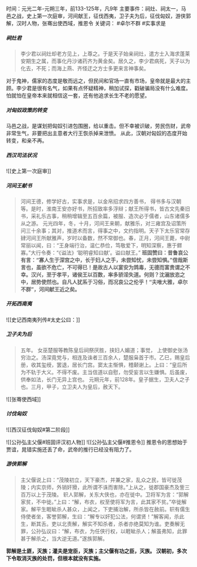 时间：元光二年-元朔三年，前133-125年，凡9年
主要事件：祠灶、祠太一，马邑之战，史上第一次庭审，河间献王，征伐西夷，卫子夫为后，征伐匈奴，游侠郭解，汉时人物，张骞出使西域，推恩令
关键词： #卓尔不群 #实事求是 

##### 祠灶君
>李少君以祠灶却老方见上，上尊之。于是天子始亲祠灶，遣方士入海求蓬莱安期生之属，而事化丹沙诸药齐为黄金矣。居久之，李少君病死，天子以为化去，不死；而海上燕、齐怪迂之方士多更来言神事矣。

对于鬼神，儒家的态度是敬而远之，但民间和官场一直有市场，皇帝就是最大的主顾。李少君是很有名气，如果有点怀疑精神，稍加试探，戳破骗局没有什么难度。怕就怕在皇帝本来就相信这一套，还有他追求长生不老的愿望。

##### 对匈奴政策的转变
马邑之战，是谋划把匈奴引进包围圈，给以重击。但不幸被识破，劳民伤财，武帝非常生气，非要把出主意者大行王恢杀掉来泄愤。
从此，汉朝对匈奴的态度开始转变，和亲不再。

##### 西汉司法状况
![[史上第一次庭审]]

##### 河间王献书
>河间王德，修学好古，实事求是，以金帛招求四方善书， 得书多与汉朝等。是时，淮南王安亦好书，所招致率多浮辩；献王所得书，皆古文先秦旧书，采礼乐古事，稍稍增辑至五百余篇，被服、造次必于儒者，山东诸儒多从之游。
 元光四年，冬，十月，河间王来朝，献雅乐，对三雍宫及诏策所问三十余事；其对，推道术而言，得事之中，文约指明。天子下太乐官常存肄河间王所献雅声，岁时以备数，然不常御也。春，正月，河间王薨，中尉常丽以闻，曰：“王身端行治，温仁恭俭，笃敬爱下，明知深察，惠于鳏寡。”大行令奏：“《谥法》‘聪明睿知曰献’。谥曰献王。”
 **班固赞曰：昔鲁哀公有言：“寡人生于深宫之中，长于妇人之手，未尝知忧，未尝知惧。”信哉斯言也，虽欲不危亡，不可得已！是故古人以宴安为鸩毒，无德而富贵谓之不幸。汉兴，至于孝平，诸侯王以百数，率多骄淫失道。何则？沈溺放恣之中，居势使然也。自凡人犹系于习俗，而况哀公之伦乎！“夫唯大雅，卓尔不群”，河间献王近之矣。**

##### 开拓西南夷
![[史记西南夷列传#太史公曰：]]

##### 卫子夫为后
>五年。
 女巫楚服等教陈皇后祠祭厌胜，挟妇人媚道；事觉， 上使御史张汤穷治之。汤深竟党与，相连及诛者三百余人，楚服枭首于市。乙巳，赐皇后册，收其玺绶，罢退，居长门宫。窦太主惭惧，稽颡谢上。上曰：“皇后所为不轨于大义。不得不废。主当信道以自慰，勿受妄言以生嫌惧。后虽废，供奉如法，长门无异上宫也。
 元朔元年，前128年。皇子据生，卫夫人之子也。三月，甲子，立卫夫人为皇后，赦天下。


![[张骞使西域]]


##### 讨伐匈奴

![[西汉征伐匈奴#第二阶段]]

![[公孙弘主父偃#班固评汉初人物]]
![[公孙弘主父偃#推恩令]]
推恩令的思想始于贾谊，晁错实施还丢了命，武帝的推行已经没有阻力了。

##### 游侠郭解
>主父偃说上曰：“茂陵初立，天下豪杰，并兼之家，乱众之民，皆可徙茂陵；内实京师，外销奸猾，此所谓不诛而害除。”上从之，徙郡国豪杰及訾三百万以上于茂陵。
>轵人郭解，关东大侠也，亦在徙中。卫将军为言：“郭解家贫，不中徙。”上曰：“解，布衣，权至使将军为言，此其家不贫。”卒徙解家。解平生睚眦杀人甚众，上闻之，下吏捕治解，所杀皆在赦前。轵有儒生侍使者坐，客誉郭解，生曰：“解专以奸犯公法，何谓贤！”解客闻，杀此生，断其舌。吏以北责解，解实不知杀者，杀者亦绝莫知为谁。吏奏解无罪，公孙弘议曰：“解，布衣，为任侠行权，以睚眦杀人；解虽弗知，此罪甚于解杀之，当大逆无道。”遂族郭解。

**郭解是土匪，灭族；灌夫是宠臣，灭族；主父偃有功之臣，灭族。
汉朝初，多次下令取消灭族的处罚，但根本就没有实施。**
